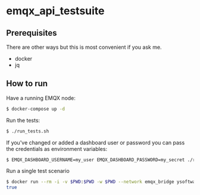 # emqx_api_testsuite

## Prerequisites

There are other ways but this is most convenient if you ask me.

* docker
* jq

## How to run

Have a running EMQX node:

```sh
$ docker-compose up -d
```

Run the tests:

```sh
$ ./run_tests.sh
```

If you've changed or added a dashboard user or password you can pass the credentials as environment variables:

```sh
$ EMQX_DASHBOARD_USERNAME=my_user EMQX_DASHBOARD_PASSWORD=my_secret ./run_tests.sh
```

Run a single test scenario

```sh
$ docker run --rm -i -v $PWD:$PWD -w $PWD --network emqx_bridge ysoftwareab/katt --json base_url=http://emqx:18083/api/v5 username=admin password=public -- scenarios/auth.apib 2> /dev/null | jq '.status == "pass"'
true
```
